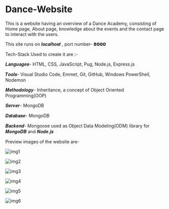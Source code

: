 # Dance-Website
This is a website having an overview of a Dance Academy, consisting of Home page, About page, knowledge about the events and the contact page to interact with the users.

This site runs on 𝒍𝒐𝒄𝒂𝒍𝒉𝒐𝒔𝒕 , port number- 𝟴𝟬𝟬𝟬

Tech-Stack Used to create it are :-

𝑳𝒂𝒏𝒈𝒖𝒂𝒈𝒆𝒔- HTML, CSS, JavaScript, Pug, Node.js, Express.js

𝑻𝒐𝒐𝒍𝒔- Visual Studio Code, Emmet, Git, GitHub, Windows PowerShell, Nodemon

𝑴𝒆𝒕𝒉𝒐𝒅𝒐𝒍𝒐𝒈𝒚- Inheritance, a concept of Object Oriented Programming(OOP)

𝑺𝒆𝒓𝒗𝒆𝒓- MongoDB

𝑫𝒂𝒕𝒂𝒃𝒂𝒔𝒆- MongoDB

𝑩𝒂𝒄𝒌𝒆𝒏𝒅- Mongoose used as Object Data Modeling(ODM) library for 𝑴𝒐𝒏𝒈𝒐𝑫𝑩 and 𝑵𝒐𝒅𝒆.𝒋𝒔

Preview images of the website are-

![img1](https://user-images.githubusercontent.com/68140375/120185129-6e04ec80-c22f-11eb-8165-8a65f1cbe24d.png)

![img2](https://user-images.githubusercontent.com/68140375/120185138-70674680-c22f-11eb-8b76-b22ba7b06601.png)

![img3](https://user-images.githubusercontent.com/68140375/120185140-70ffdd00-c22f-11eb-95df-8393dc3ce94a.png)

![img4](https://user-images.githubusercontent.com/68140375/120185116-6a716580-c22f-11eb-9eed-958d3c56f8f1.png)

![img5](https://user-images.githubusercontent.com/68140375/120185125-6cd3bf80-c22f-11eb-89c8-cb5a83002e55.png)

![img6](https://user-images.githubusercontent.com/68140375/120185128-6d6c5600-c22f-11eb-9b4f-1251021c9124.png)

